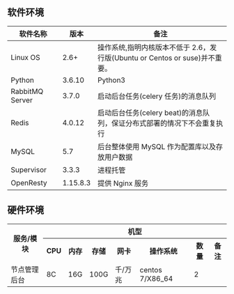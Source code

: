 ## 软件环境
| **软件名称**     | **版本**  | **备注**                                                                   |
|-----------------|----------|---------------------------------------------------------------------------|
| Linux OS        | 2.6+     | 操作系统,指明内核版本不低于 2.6，发行版(Ubuntu or Centos or suse)并不重要。|
| Python          | 3.6.10   | Python3                  |
| RabbitMQ Server | 3.7.0    | 启动后台任务(celery 任务)的消息队列 |
| Redis           | 4.0.12   | 启动后台任务(celery beat)的消息队列，保证分布式部署的情况下不会重复执行 |
| MySQL           | 5.7      | 后台整体使用 MySQL 作为配置库以及存放用户数据 |
| Supervisor      | 3.3.3    | 进程托管 | 
| OpenResty       | 1.15.8.3 | 提供 Nginx 服务 |


## 硬件环境

<table>
    <tr>
        <th rowspan="2">服务/模块</th>
        <th colspan="7">机型</th>
    </tr>
    <tr>
        <th>CPU</th>
        <th>内存</th>
        <th>存储</th>
        <th>网卡</th>
        <th>操作系统</th>
        <th>数量</th>
        <th>备注</th>
    </tr>
    <tr>
        <td>节点管理后台</td>
        <td>8C</td>
        <td>16G</td>
        <td>100G</td>
        <td>千/万兆</td>
        <td>centos 7/X86_64</td>
        <td>2</td>
        <td></td>
    </tr>
</table>
